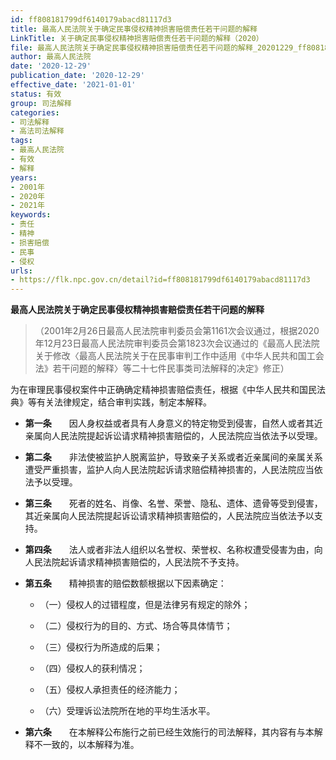 ```yaml
---
id: ff808181799df6140179abacd81117d3
title: 最高人民法院关于确定民事侵权精神损害赔偿责任若干问题的解释
LinkTitle: 关于确定民事侵权精神损害赔偿责任若干问题的解释（2020）
file: 最高人民法院关于确定民事侵权精神损害赔偿责任若干问题的解释_20201229_ff808181799df6140179abacd81117d3.doc
author: 最高人民法院
date: '2020-12-29'
publication_date: '2020-12-29'
effective_date: '2021-01-01'
status: 有效
group: 司法解释
categories:
- 司法解释
- 高法司法解释
tags:
- 最高人民法院
- 有效
- 解释
years:
- 2001年
- 2020年
- 2021年
keywords:
- 责任
- 精神
- 损害赔偿
- 民事
- 侵权
urls:
- https://flk.npc.gov.cn/detail?id=ff808181799df6140179abacd81117d3
---
```


**最高人民法院关于确定民事侵权精神损害赔偿责任若干问题的解释**

> （2001年2月26日最高人民法院审判委员会第1161次会议通过，根据2020年12月23日最高人民法院审判委员会第1823次会议通过的《最高人民法院关于修改〈最高人民法院关于在民事审判工作中适用《中华人民共和国工会法》若干问题的解释〉等二十七件民事类司法解释的决定》修正）

为在审理民事侵权案件中正确确定精神损害赔偿责任，根据《中华人民共和国民法典》等有关法律规定，结合审判实践，制定本解释。

- **第一条**　　因人身权益或者具有人身意义的特定物受到侵害，自然人或者其近亲属向人民法院提起诉讼请求精神损害赔偿的，人民法院应当依法予以受理。

- **第二条**　　非法使被监护人脱离监护，导致亲子关系或者近亲属间的亲属关系遭受严重损害，监护人向人民法院起诉请求赔偿精神损害的，人民法院应当依法予以受理。

- **第三条**　　死者的姓名、肖像、名誉、荣誉、隐私、遗体、遗骨等受到侵害，其近亲属向人民法院提起诉讼请求精神损害赔偿的，人民法院应当依法予以支持。

- **第四条**　　法人或者非法人组织以名誉权、荣誉权、名称权遭受侵害为由，向人民法院起诉请求精神损害赔偿的，人民法院不予支持。

- **第五条**　　精神损害的赔偿数额根据以下因素确定：

  - （一）侵权人的过错程度，但是法律另有规定的除外；

  - （二）侵权行为的目的、方式、场合等具体情节；

  - （三）侵权行为所造成的后果；

  - （四）侵权人的获利情况；

  - （五）侵权人承担责任的经济能力；

  - （六）受理诉讼法院所在地的平均生活水平。

- **第六条**　　在本解释公布施行之前已经生效施行的司法解释，其内容有与本解释不一致的，以本解释为准。
